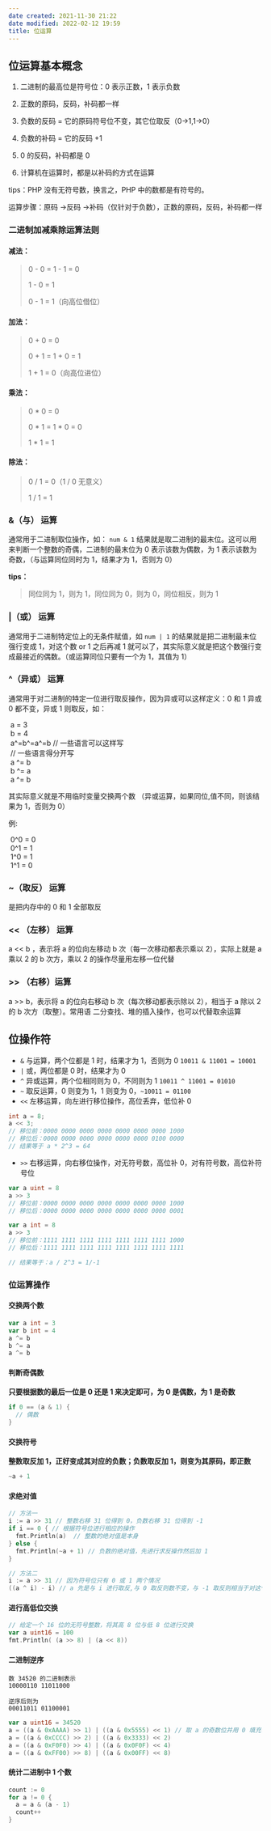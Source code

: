 ```yaml
---
date created: 2021-11-30 21:22
date modified: 2022-02-12 19:59
title: 位运算
---
```

## 位运算基本概念

1.  二进制的最高位是符号位：0 表示正数，1 表示负数
    
2.  正数的原码，反码，补码都一样
    
3.  负数的反码 = 它的原码符号位不变，其它位取反（0->1,1->0）
    
4.  负数的补码 = 它的反码 +1
    
5.  0 的反码，补码都是 0
    
6.  计算机在运算时，都是以补码的方式在运算
    

tips：PHP 没有无符号数，换言之，PHP 中的数都是有符号的。

运算步骤：原码 ->反码 ->补码（仅针对于负数），正数的原码，反码，补码都一样

### 二进制加减乘除运算法则

#### 减法：

> 0 - 0 = 1 - 1 = 0
> 
> 1 - 0 = 1
> 
> 0 - 1 = 1（向高位借位）

#### 加法：

> 0 + 0 = 0
> 
> 0 + 1 = 1 + 0 = 1
> 
> 1 + 1 = 0（向高位进位）

#### 乘法：

> 0 * 0 = 0
> 
> 0 * 1 = 1 * 0 = 0
> 
> 1 * 1 = 1

#### 除法：

> 0 / 1 = 0（1 / 0 无意义）
> 
> 1 / 1 = 1

### &（与） 运算

通常用于二进制取位操作，如： `num & 1` 结果就是取二进制的最末位。这可以用来判断一个整数的奇偶，二进制的最末位为 0 表示该数为偶数，为 1 表示该数为奇数，（与运算同位同时为 1，结果才为 1，否则为 0）

**tips：**

> 同位同为 1，则为 1，同位同为 0，则为 0，同位相反，则为 1

### |（或） 运算

通常用于二进制特定位上的无条件赋值，如 `num | 1` 的结果就是把二进制最末位强行变成 1，对这个数 or 1 之后再减 1 就可以了，其实际意义就是把这个数强行变成最接近的偶数。（或运算同位只要有一个为 1，其值为 1）

### ^（异或） 运算

通常用于对二进制的特定一位进行取反操作，因为异或可以这样定义：0 和 1 异或 0 都不变，异或 1 则取反，如：

 a = 3  
 b = 4  
 a^=b^=a^=b // 一些语言可以这样写  
 // 一些语言得分开写  
 a ^= b  
 b ^= a  
 a ^= b 

其实际意义就是不用临时变量交换两个数 （异或运算，如果同位,值不同，则该结果为 1，否则为 0）

例:

 0^0 = 0  
 0^1 = 1  
 1^0 = 1  
 1^1 = 0

### ~（取反） 运算

是把内存中的 0 和 1 全部取反

### << （左移） 运算

a << b ，表示将 a 的位向左移动 b 次（每一次移动都表示乘以 2），实际上就是 a 乘以 2 的 b 次方，乘以 2 的操作尽量用左移一位代替

### >> （右移）运算

a >> b，表示将 a 的位向右移动 b 次（每次移动都表示除以 2），相当于 a 除以 2 的 b 次方（取整）。常用语 二分查找、堆的插入操作，也可以代替取余运算


## 位操作符

- `&` 与运算，两个位都是 1 时，结果才为 1，否则为 0 `10011 & 11001 = 10001`
- `|` 或，两位都是 0 时，结果才为 0
- `^` 异或运算，两个位相同则为 0，不同则为 1 `10011 ^ 11001 = 01010`
- `~` 取反运算，0 则变为 1，1 则变为 0，`~10011 = 01100`
- `<<` 左移运算，向左进行移位操作，高位丢弃，低位补 0

```c
int a = 8;
a << 3;
// 移位前：0000 0000 0000 0000 0000 0000 0000 1000
// 移位后：0000 0000 0000 0000 0000 0000 0100 0000
// 结果等于 a * 2^3 = 64
```

- `>>` 右移运算，向右移位操作，对无符号数，高位补 0，对有符号数，高位补符号位

```go
var a uint = 8
a >> 3
// 移位前：0000 0000 0000 0000 0000 0000 0000 1000
// 移位后：0000 0000 0000 0000 0000 0000 0000 0001

var a int = 8
a >> 3
// 移位前：1111 1111 1111 1111 1111 1111 1111 1000
// 移位后：1111 1111 1111 1111 1111 1111 1111 1111

// 结果等于：a / 2^3 = 1/-1
```

### 位运算操作

#### 交换两个数

```go
var a int = 3
var b int = 4
a ^= b
b ^= a
a ^= b
```

#### 判断奇偶数

**只要根据数的最后一位是 0 还是 1 来决定即可，为 0 是偶数，为 1 是奇数**

```go
if 0 == (a & 1) {
  // 偶数
}
```

#### 交换符号

**整数取反加 1，正好变成其对应的负数；负数取反加 1，则变为其原码，即正数**

```go
~a + 1
```

#### 求绝对值

```go
// 方法一
i := a >> 31 // 整数右移 31 位得到 0，负数右移 31 位得到 -1
if i == 0 { // 根据符号位进行相应的操作
  fmt.Println(a)  // 整数的绝对值是本身
} else {
  fmt.Println(~a + 1) // 负数的绝对值，先进行求反操作然后加 1
}

// 方法二
i := a >> 31 // 因为符号位只有 0 或 1 两个情况
((a ^ i) - i) // a 先是与 i 进行取反,与 0 取反则数不变，与 -1 取反则相当于对这个数取反，然后再减 i，i 为 0 值不变，为 -1 则加 1
```

#### 进行高低位交换

```go
// 给定一个 16 位的无符号整数，将其高 8 位与低 8 位进行交换
var a uint16 = 100
fmt.Println( (a >> 8) | (a << 8))
```

#### 二进制逆序

```
数 34520 的二进制表示
10000110 11011000

逆序后则为
00011011 01100001
```

```go
var a uint16 = 34520
a = ((a & 0xAAAA) >> 1) | ((a & 0x5555) << 1) // 取 a 的奇数位并用 0 填充 a & 0xAAAA,取偶数位 a & 0x5555,在将奇数右移一位，偶数左移一位，再将两个数据相或可以进行奇偶位上数据交换，依次类推
a = ((a & 0xCCCC) >> 2) | ((a & 0x3333) << 2)
a = ((a & 0xF0F0) >> 4) | ((a & 0x0F0F) << 4)
a = ((a & 0xFF00) >> 8) | ((a & 0x00FF) << 8)
```

#### 统计二进制中 1 个数

```go
count := 0
for a != 0 {
  a = a & (a - 1)
  count++
}
```

